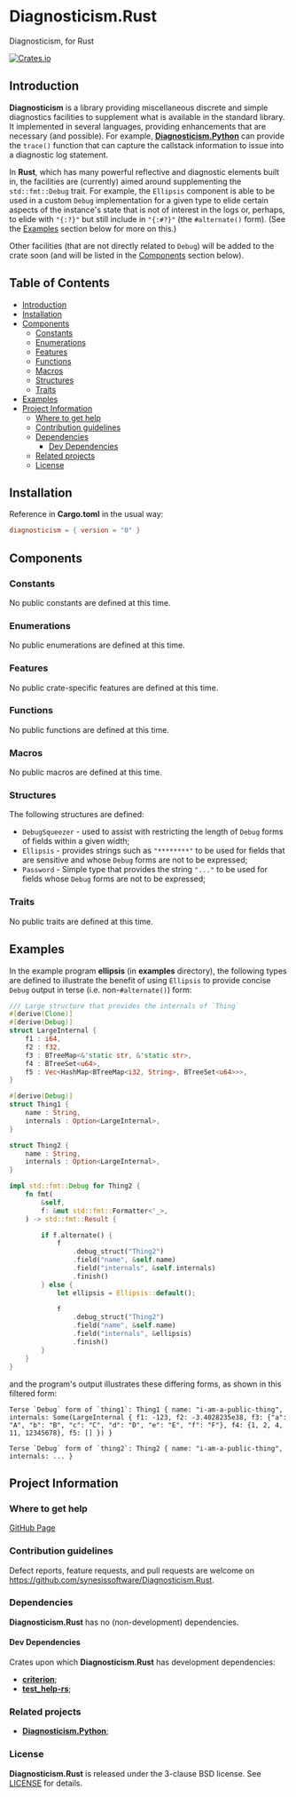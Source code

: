 # Diagnosticism.Rust <!-- omit in toc -->

Diagnosticism, for Rust

[![Crates.io](https://img.shields.io/crates/v/diagnosticism.svg)](https://crates.io/crates/Diagnosticism.Rust)


## Introduction

**Diagnosticism** is a library providing miscellaneous discrete and simple diagnostics facilities to supplement what is available in the standard library. It implemented in several languages, providing enhancements that are necessary (and possible). For example, [**Diagnosticism.Python**](https://github.com/synesissoftware/Diagnosticism.Python) can provide the `trace()` function that can capture the callstack information to issue into a diagnostic log statement.

In **Rust**, which has many powerful reflective and diagnostic elements built in, the facilities are (currently) aimed around supplementing the `std::fmt::Debug` trait. For example, the `Ellipsis` component is able to be used in a custom  `Debug` implementation for a given type to elide certain aspects of the instance's state that is not of interest in the logs or, perhaps, to elide with `"{:?}"` but still include in `"{:#?}"` (the `#alternate()` form). (See the [Examples](#examples) section below for more on this.)

Other facilities (that are not directly related to `Debug`) will be added to the crate soon (and will be listed in the [Components](#components) section below).


## Table of Contents <!-- omit in toc -->

- [Introduction](#introduction)
- [Installation](#installation)
- [Components](#components)
	- [Constants](#constants)
	- [Enumerations](#enumerations)
	- [Features](#features)
	- [Functions](#functions)
	- [Macros](#macros)
	- [Structures](#structures)
	- [Traits](#traits)
- [Examples](#examples)
- [Project Information](#project-information)
	- [Where to get help](#where-to-get-help)
	- [Contribution guidelines](#contribution-guidelines)
	- [Dependencies](#dependencies)
		- [Dev Dependencies](#dev-dependencies)
	- [Related projects](#related-projects)
	- [License](#license)


## Installation

Reference in **Cargo.toml** in the usual way:

```toml
diagnosticism = { version = "0" }
```


## Components

### Constants

No public constants are defined at this time.


### Enumerations

No public enumerations are defined at this time.


### Features

No public crate-specific features are defined at this time.


### Functions

No public functions are defined at this time.


### Macros

No public macros are defined at this time.


### Structures

The following structures are defined:

* `DebugSqueezer` - used to assist with restricting the length of `Debug` forms of fields within a given width;
* `Ellipsis` - provides strings such as `"********"` to be used for fields that are sensitive and whose `Debug` forms are not to be expressed;
* `Password` - Simple type that provides the string `"..."` to be used for fields whose `Debug` forms are not to be expressed;


### Traits

No public traits are defined at this time.


## Examples

In the example program **ellipsis** (in **examples** directory), the following types are defined to illustrate the benefit of using `Ellipsis` to provide concise `Debug` output in terse (i.e. non-`#alternate()`) form:

```Rust
/// Large structure that provides the internals of `Thing`
#[derive(Clone)]
#[derive(Debug)]
struct LargeInternal {
    f1 : i64,
    f2 : f32,
    f3 : BTreeMap<&'static str, &'static str>,
    f4 : BTreeSet<u64>,
    f5 : Vec<HashMap<BTreeMap<i32, String>, BTreeSet<u64>>>,
}

#[derive(Debug)]
struct Thing1 {
    name : String,
    internals : Option<LargeInternal>,
}

struct Thing2 {
    name : String,
    internals : Option<LargeInternal>,
}

impl std::fmt::Debug for Thing2 {
    fn fmt(
        &self,
        f: &mut std::fmt::Formatter<'_>,
    ) -> std::fmt::Result {

        if f.alternate() {
            f
                .debug_struct("Thing2")
                .field("name", &self.name)
                .field("internals", &self.internals)
                .finish()
        } else {
            let ellipsis = Ellipsis::default();

            f
                .debug_struct("Thing2")
                .field("name", &self.name)
                .field("internals", &ellipsis)
                .finish()
        }
    }
}
```

and the program's output illustrates these differing forms, as shown in this filtered form:

```plaintext
Terse `Debug` form of `thing1`: Thing1 { name: "i-am-a-public-thing", internals: Some(LargeInternal { f1: -123, f2: -3.4028235e38, f3: {"a": "A", "b": "B", "c": "C", "d": "D", "e": "E", "f": "F"}, f4: {1, 2, 4, 11, 12345678}, f5: [] }) }

Terse `Debug` form of `thing2`: Thing2 { name: "i-am-a-public-thing", internals: ... }
```


## Project Information

### Where to get help

[GitHub Page](https://github.com/synesissoftware/Diagnosticism.Rust "GitHub Page")


### Contribution guidelines

Defect reports, feature requests, and pull requests are welcome on https://github.com/synesissoftware/Diagnosticism.Rust.


### Dependencies

**Diagnosticism.Rust** has no (non-development) dependencies.

#### Dev Dependencies

Crates upon which **Diagnosticism.Rust** has development dependencies:

* [**criterion**](https://github.com/bheisler/criterion.rs);
* [**test_help-rs**](https://github.com/synesissoftware/test_help-rs);


### Related projects

* [**Diagnosticism.Python**](https://github.com/synesissoftware/Diagnosticism.Python);


### License

**Diagnosticism.Rust** is released under the 3-clause BSD license. See [LICENSE](./LICENSE) for details.


<!-- ########################### end of file ########################### -->

